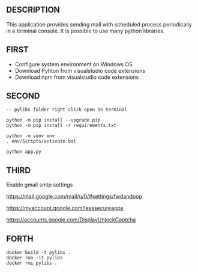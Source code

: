 ## DESCRIPTION

This application provides sending mail with scheduled process periodically in a terminal console. It is possible to use many python libraries.

## FIRST

* Configure system environment on Windows OS
* Download Pyhton from visualstudio code extensions
* Download npm from visualstudio code extensions

## SECOND

```
-- pylibs folder right click open in terminal

python -m pip install --upgrade pip
python -m pip install -r requirements.txt

python -m venv env
. env/Scripts/activate.bat

python app.py

```

## THIRD

Enable gmail smtp settings

https://mail.google.com/mail/u/0/#settings/fwdandpop

https://myaccount.google.com/lesssecureapps

https://accounts.google.com/DisplayUnlockCaptcha


## FORTH

```
docker build -t pylibs .
docker run -it pylibs
docker rmi pylibs .

```